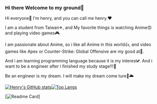 ### Hi there Welcome to my ground👋

Hi everyone👋 I'm henry, and you can call me henry.❤️  
  
I am a student from Taiwan✈, and My favorite things is watching Anime😍 and playing video games🎮.

I am passionate about Anime, so i like all Anime in this world👍, and video games like Apex or Counter-Strike: Global Offensive are my good at💪.

And i am learning programming language because it is my interest💕. And i want to be a engineer after i finished my study stage!!!🙋‍  
  
Be an engineer is my dream. I will make my dream come ture🌟🌥

[![Henry's GitHub stats](https://github-readme-stats.vercel.app/api?username=a951087423&show_icons=true&theme=vue-dark)](https://github.com/anuraghazra/github-readme-stats)[![Top Langs](https://github-readme-stats.vercel.app/api/top-langs/?username=a951087423&theme=yeblu)](https://github.com/anuraghazra/github-readme-stats)

[![Readme Card](https://github-readme-stats.vercel.app/api/pin/?username=a951087423&repo=Henry-C-programming-learning&theme=moltack)]

<!--
**a951087423/a951087423** is a ✨ _special_ ✨ repository because its `README.md` (this file) appears on your GitHub profile.

Here are some ideas to get you started:

- 🔭 I’m currently working on ...
- 🌱 I’m currently learning ...
- 👯 I’m looking to collaborate on ...
- 🤔 I’m looking for help with ...
- 💬 Ask me about ...
- 📫 How to reach me: ...
- 😄 Pronouns: ...
- ⚡ Fun fact: ...
-->
